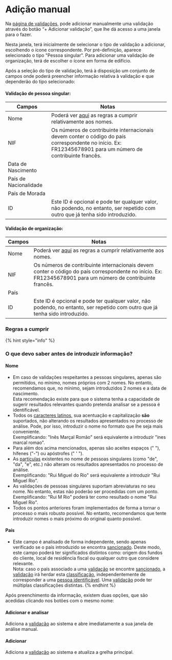 # Adição manual

Na [página de validações](./), pode adicionar manualmente uma validação através do botão “+ Adicionar validação”, que lhe dá acesso a uma janela para o fazer.

Nesta janela, terá inicialmente de selecionar o tipo de validação a adicionar, escolhendo o ícone correspondente. Por pré-definição, aparece selecionado o tipo "Pessoa singular". Para adicionar uma validação de organização, terá de escolher o ícone em forma de edifício.

Após a seleção do tipo de validação, terá à disposição um conjunto de campos onde poderá preencher informação relativa à validação e que dependerão do tipo selecionado:

#### Validação de pessoa singular:

| Campos                | Notas                                                                                                                                                       |
| --------------------- | ----------------------------------------------------------------------------------------------------------------------------------------------------------- |
| Nome                  | Poderá ver [aqui](adicao-manual.md#regras-a-cumprir) as regras a cumprir relativamente aos nomes.                                                           |
| NIF                   | Os números de contribuinte internacionais devem conter o código do país correspondente no início. Ex: FR12345678901 para um número de contribuinte francês. |
| Data de Nascimento    |                                                                                                                                                             |
| País de Nacionalidade |                                                                                                                                                             |
| País de Morada        |                                                                                                                                                             |
| ID                    | Este ID é opcional e pode ter qualquer valor, não podendo, no entanto, ser repetido com outro que já tenha sido introduzido.                                |

#### Validação de organização:

| Campos | Notas                                                                                                                                                       |
| ------ | ----------------------------------------------------------------------------------------------------------------------------------------------------------- |
| Nome   | Poderá ver [aqui](adicao-manual.md#regras-a-cumprir) as regras a cumprir relativamente aos nomes.                                                           |
| NIF    | Os números de contribuinte internacionais devem conter o código do país correspondente no início. Ex: FR12345678901 para um número de contribuinte francês. |
| País   |                                                                                                                                                             |
| ID     | Este ID é opcional e pode ter qualquer valor, não podendo, no entanto, ser repetido com outro que já tenha sido introduzido.                                |

### Regras a cumprir

{% hint style="info" %}
### O que devo saber antes de introduzir informação?

#### Nome

* Em caso de validações respeitantes a pessoas singulares, apenas são permitidos, no mínimo, nomes próprios com 2 nomes. No entanto, recomendamos que, no mínimo, sejam introduzidos 2 nomes e a data de nascimento. \
  Esta recomendação existe para que o sistema tenha a capacidade de sugerir resultados relevantes quando pretenda analisar se a pessoa é identificável.&#x20;
* Todos os [caracteres latinos](https://en.wikipedia.org/wiki/ISO/IEC\_8859-1), sua acentuação e capitalização **são** suportados, não alterando os resultados apresentados no processo de análise. Pode, por isso, introduzir o nome no formato que lhe seja mais conveniente. \
  Exemplificando:  "Inês Marçal Romão" será equivalente a introduzir "ines marcal romao".
* Para além dos acima mencionados,  apenas são aceites espaços (" "), hífenes ("-") ou apóstrofes (" ' ").  &#x20;
* As [partículas](https://www.irn.mj.pt/IRN/sections/irn/a\_registral/registo-civil/docs-do-civil/dar-o-nome/) existentes no nome de pessoas singulares (como "de", "da", "e", etc.) não alteram os resultados apresentados no processo de análise. \
  Exemplificando:  "Rui Miguel do Rio" será equivalente a introduzir "Rui Miguel Rio".
* As validações de pessoas singulares suportam abreviaturas no seu nome. No entanto, estas não poderão ser procedidas com um ponto.\
  Exemplificando:  "Rui M Rio" poderá ter como resultado o nome "Rui Miguel Rio".
* Todos os pontos anteriores foram implementados de forma a tornar o processo o mais robusto possível. No entanto, recomendamos que tente introduzir nomes o mais próximo do original quanto possível.

#### País

* Este campo é analisado de forma independente, sendo apenas verificado se o país introduzido se encontra [sancionado](../../glossario/glossario-aplicacao.md#pais-sancionado). Deste modo, este campo poderá ter significados distintos como: origem dos fundos do cliente, local de residência fiscal ou qualquer outro que considere relevante.\
  Nota: caso o país associado a uma [validação](../../glossario/glossario-aplicacao.md#validacao) se encontre [sancionado](../../glossario/glossario-aplicacao.md#pais-sancionado), a [validação](../../glossario/glossario-aplicacao.md#validacao) irá herdar esta [classificação](../../glossario/glossario-aplicacao.md#classificacao), independentemente de corresponder a uma [pessoa identificável](../../glossario/glossario-aplicacao.md#pessoa-identificavel). Uma [validação](../../glossario/glossario-aplicacao.md#validacao) pode ter múltiplas classificações distintas.&#x20;
{% endhint %}

Após preenchimento da informação, existem duas opções, que são acedidas clicando nos botões com o mesmo nome:

#### Adicionar e analisar

Adiciona a [validação](../../glossario/glossario-aplicacao.md#sancionado) ao sistema e abre imediatamente a sua janela de análise manual.

#### Adicionar&#x20;

Adiciona a [validação](../../glossario/glossario-aplicacao.md#validacao) ao sistema e atualiza a grelha principal.

